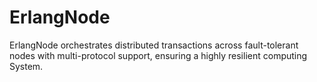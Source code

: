 # ErlangNode
ErlangNode orchestrates distributed transactions across fault-tolerant nodes with multi-protocol support, ensuring a highly resilient computing System.
